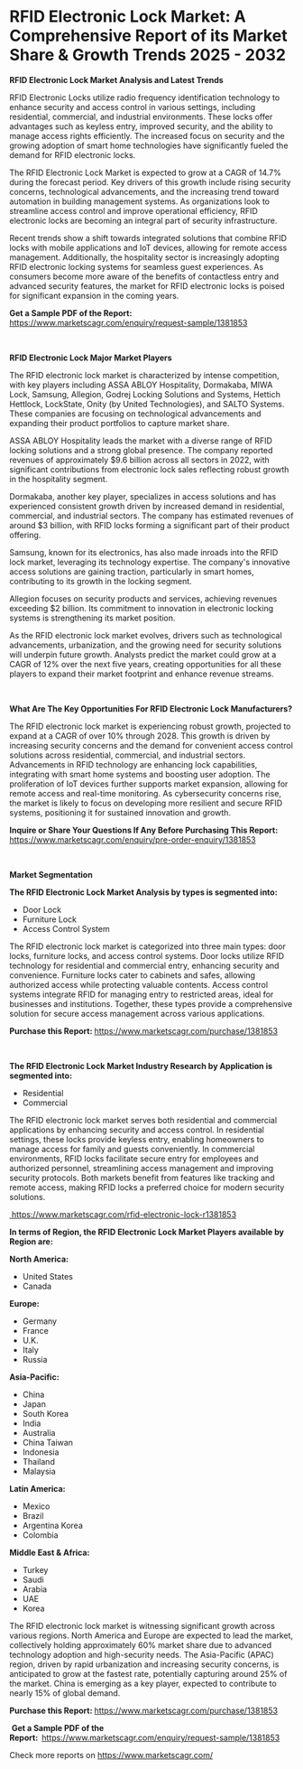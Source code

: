 <p><h1>RFID Electronic Lock Market: A Comprehensive Report of its Market Share & Growth Trends 2025 - 2032</h1></p><p><strong>RFID Electronic Lock Market Analysis and Latest Trends</strong></p>
<p><p>RFID Electronic Locks utilize radio frequency identification technology to enhance security and access control in various settings, including residential, commercial, and industrial environments. These locks offer advantages such as keyless entry, improved security, and the ability to manage access rights efficiently. The increased focus on security and the growing adoption of smart home technologies have significantly fueled the demand for RFID electronic locks.</p><p>The RFID Electronic Lock Market is expected to grow at a CAGR of 14.7% during the forecast period. Key drivers of this growth include rising security concerns, technological advancements, and the increasing trend toward automation in building management systems. As organizations look to streamline access control and improve operational efficiency, RFID electronic locks are becoming an integral part of security infrastructure.</p><p>Recent trends show a shift towards integrated solutions that combine RFID locks with mobile applications and IoT devices, allowing for remote access management. Additionally, the hospitality sector is increasingly adopting RFID electronic locking systems for seamless guest experiences. As consumers become more aware of the benefits of contactless entry and advanced security features, the market for RFID electronic locks is poised for significant expansion in the coming years.</p></p>
<p><strong>Get a Sample PDF of the Report:&nbsp;</strong> <a href="https://www.marketscagr.com/enquiry/request-sample/1381853?utm_campaign=2008&utm_medium=2&utm_source=Github&utm_content=ia&utm_term=16022025&utm_id=rfid-electronic-lock">https://www.marketscagr.com/enquiry/request-sample/1381853</a></p>
<p>&nbsp;</p>
<p><strong>RFID Electronic Lock Major Market Players</strong></p>
<p><p>The RFID electronic lock market is characterized by intense competition, with key players including ASSA ABLOY Hospitality, Dormakaba, MIWA Lock, Samsung, Allegion, Godrej Locking Solutions and Systems, Hettich Hettlock, LockState, Onity (by United Technologies), and SALTO Systems. These companies are focusing on technological advancements and expanding their product portfolios to capture market share.</p><p>ASSA ABLOY Hospitality leads the market with a diverse range of RFID locking solutions and a strong global presence. The company reported revenues of approximately $9.6 billion across all sectors in 2022, with significant contributions from electronic lock sales reflecting robust growth in the hospitality segment.</p><p>Dormakaba, another key player, specializes in access solutions and has experienced consistent growth driven by increased demand in residential, commercial, and industrial sectors. The company has estimated revenues of around $3 billion, with RFID locks forming a significant part of their product offering.</p><p>Samsung, known for its electronics, has also made inroads into the RFID lock market, leveraging its technology expertise. The company's innovative access solutions are gaining traction, particularly in smart homes, contributing to its growth in the locking segment.</p><p>Allegion focuses on security products and services, achieving revenues exceeding $2 billion. Its commitment to innovation in electronic locking systems is strengthening its market position.</p><p>As the RFID electronic lock market evolves, drivers such as technological advancements, urbanization, and the growing need for security solutions will underpin future growth. Analysts predict the market could grow at a CAGR of 12% over the next five years, creating opportunities for all these players to expand their market footprint and enhance revenue streams.</p></p>
<p>&nbsp;</p>
<p><strong>What Are The Key Opportunities For RFID Electronic Lock Manufacturers?</strong></p>
<p><p>The RFID electronic lock market is experiencing robust growth, projected to expand at a CAGR of over 10% through 2028. This growth is driven by increasing security concerns and the demand for convenient access control solutions across residential, commercial, and industrial sectors. Advancements in RFID technology are enhancing lock capabilities, integrating with smart home systems and boosting user adoption. The proliferation of IoT devices further supports market expansion, allowing for remote access and real-time monitoring. As cybersecurity concerns rise, the market is likely to focus on developing more resilient and secure RFID systems, positioning it for sustained innovation and growth.</p></p>
<p><strong>Inquire or Share Your Questions If Any Before Purchasing This Report:</strong> <a href="https://www.marketscagr.com/enquiry/pre-order-enquiry/1381853?utm_campaign=2008&utm_medium=2&utm_source=Github&utm_content=ia&utm_term=16022025&utm_id=rfid-electronic-lock">https://www.marketscagr.com/enquiry/pre-order-enquiry/1381853</a></p>
<p>&nbsp;</p>
<p><strong>Market Segmentation</strong></p>
<p><strong>The RFID Electronic Lock Market Analysis by types is segmented into:</strong></p>
<p><ul><li>Door Lock</li><li>Furniture Lock</li><li>Access Control System</li></ul></p>
<p><p>The RFID electronic lock market is categorized into three main types: door locks, furniture locks, and access control systems. Door locks utilize RFID technology for residential and commercial entry, enhancing security and convenience. Furniture locks cater to cabinets and safes, allowing authorized access while protecting valuable contents. Access control systems integrate RFID for managing entry to restricted areas, ideal for businesses and institutions. Together, these types provide a comprehensive solution for secure access management across various applications.</p></p>
<p><strong>Purchase this Report:&nbsp;</strong><a href="https://www.marketscagr.com/purchase/1381853?utm_campaign=2008&utm_medium=2&utm_source=Github&utm_content=ia&utm_term=16022025&utm_id=rfid-electronic-lock">https://www.marketscagr.com/purchase/1381853</a></p>
<p>&nbsp;</p>
<p><strong>The RFID Electronic Lock Market Industry Research by Application is segmented into:</strong></p>
<p><ul><li>Residential</li><li>Commercial</li></ul></p>
<p><p>The RFID electronic lock market serves both residential and commercial applications by enhancing security and access control. In residential settings, these locks provide keyless entry, enabling homeowners to manage access for family and guests conveniently. In commercial environments, RFID locks facilitate secure entry for employees and authorized personnel, streamlining access management and improving security protocols. Both markets benefit from features like tracking and remote access, making RFID locks a preferred choice for modern security solutions.</p></p>
<p><a href="https://www.marketscagr.com/rfid-electronic-lock-r1381853?utm_campaign=2008&utm_medium=2&utm_source=Github&utm_content=ia&utm_term=16022025&utm_id=rfid-electronic-lock">&nbsp;https://www.marketscagr.com/rfid-electronic-lock-r1381853</a></p>
<p><strong>In terms of Region, the RFID Electronic Lock Market Players available by Region are:</strong></p>
<p>
    <p> <strong> North America: </strong>
        <ul>
            <li>United States</li>
            <li>Canada</li>
        </ul>
        </p> 
    <p> <strong> Europe: </strong>
        <ul>
            <li>Germany</li>
            <li>France</li>
            <li>U.K.</li>
            <li>Italy</li>
            <li>Russia</li>
        </ul>
        </p> 
    <p> <strong> Asia-Pacific: </strong>
        <ul>
            <li>China</li>
            <li>Japan</li>
            <li>South Korea</li>
            <li>India</li>
            <li>Australia</li>
            <li>China Taiwan</li>
            <li>Indonesia</li>
            <li>Thailand</li>
            <li>Malaysia</li>
        </ul>
        </p> 
    <p> <strong> Latin America: </strong>
        <ul>
            <li>Mexico</li>
            <li>Brazil</li>
            <li>Argentina Korea</li>
            <li>Colombia</li>
        </ul>
        </p> 
    <p> <strong> Middle East & Africa: </strong>
        <ul>
            <li>Turkey</li>
            <li>Saudi</li>
            <li>Arabia</li>
            <li>UAE</li>
            <li>Korea</li>
        </ul>
    </p>
    </p>
<p><p>The RFID electronic lock market is witnessing significant growth across various regions. North America and Europe are expected to lead the market, collectively holding approximately 60% market share due to advanced technology adoption and high-security needs. The Asia-Pacific (APAC) region, driven by rapid urbanization and increasing security concerns, is anticipated to grow at the fastest rate, potentially capturing around 25% of the market. China is emerging as a key player, expected to contribute to nearly 15% of global demand.</p></p>
<p><strong>Purchase this Report: </strong><a href="https://www.marketscagr.com/purchase/1381853?utm_campaign=2008&utm_medium=2&utm_source=Github&utm_content=ia&utm_term=16022025&utm_id=rfid-electronic-lock">https://www.marketscagr.com/purchase/1381853</a></p>
<p>&nbsp;<strong>Get a Sample PDF of the Report:&nbsp;&nbsp;</strong><a href="https://www.marketscagr.com/enquiry/request-sample/1381853?utm_campaign=2008&utm_medium=2&utm_source=Github&utm_content=ia&utm_term=16022025&utm_id=rfid-electronic-lock">https://www.marketscagr.com/enquiry/request-sample/1381853</a></p>
<p><strong></strong></p>
<p>Check more reports on <a href="https://www.marketscagr.com/?utm_campaign=2008&utm_medium=2&utm_source=Github&utm_content=ia&utm_term=16022025&utm_id=rfid-electronic-lock">https://www.marketscagr.com/</a></p>
